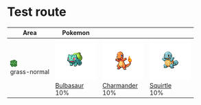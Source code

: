 # Test route

| Area                                                                    | Pokemon                                                                                              | &nbsp;                                                                                                 | &nbsp;                                                                                             |
| ----------------------------------------------------------------------- | ---------------------------------------------------------------------------------------------------- | ------------------------------------------------------------------------------------------------------ | -------------------------------------------------------------------------------------------------- |
| ![grass-normal](../../img/items/grass-normal.png)<br/>grass-normal<br/> | ![bulbasaur](../../img/pokemon/001.png) <br/>[Bulbasaur](/deployment-test-wiki/pokemon/001) <br/>10% | ![charmander](../../img/pokemon/004.png) <br/>[Charmander](/deployment-test-wiki/pokemon/004) <br/>10% | ![squirtle](../../img/pokemon/007.png) <br/>[Squirtle](/deployment-test-wiki/pokemon/007) <br/>10% |
